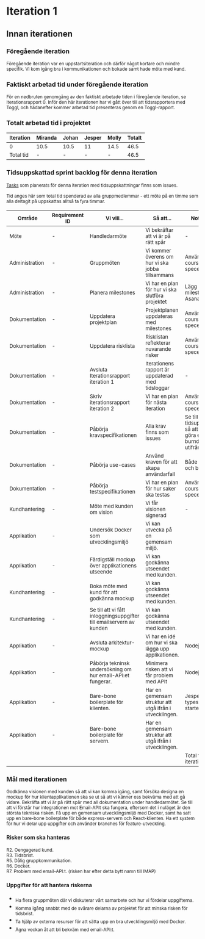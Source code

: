 # Iteration 1

## Innan iterationen
### Föregående iteration
<sub>Föregående iteration var en uppstartsiteration och därför något kortare och mindre specifik. Vi kom igång bra i kommunikationen och bokade samt hade möte med kund.</sub>

### Faktiskt arbetad tid under föregående iteration
<sub>För en nedbruten genomgång av den faktiskt arbetade tiden i föregående iteration, se Iterationsrapport 0. Inför den här iterationen har vi gått över till att tidsrapportera med Toggl, och hädanefter kommer arbetad tid presenteras genom en Toggl-rapport.</sub>

### Totalt arbetad tid i projektet

|<sub>Iteration</sub>|<sub>Miranda</sub>|<sub>Johan</sub>|<sub>Jesper</sub>|<sub>Molly</sub>|<sub>Totalt</sub>|
|----|----|-----|------------|----------|----|
|<sub>0</sub>|<sub>10.5</sub>|<sub>10.5</sub>|<sub>11</sub>|<sub>14.5</sub>|<sub>46.5</sub>|
|<sub>Total tid</sub>|<sub>-</sub>|<sub>-</sub>|<sub>-</sub>|<sub>-</sub>|<sub>46.5</sub>|

### Tidsuppskattad sprint backlog för denna iteration
<sub>[Tasks](https://github.com/1dv611-futurum-project/futurum-project/issues?utf8=%E2%9C%93&q=is%3Aissue+label%3A%22Iteration+1%22+) som planerats för denna iteration med tidsuppskattningar finns som issues.</sub>

<sub>Tid anges här som total tid spenderad av alla gruppmedlemmar - ett möte på en timme som alla deltagit på uppskattas alltså ta fyra timmar.</sub>

|<sub>Område</sub>|<sub>Requirement ID</sub>|<sub>Vi vill...</sub>|<sub>Så att...</sub>|<sub>Noteringar</sub>|<sub>Appr. Tid(h)</sub>|<sub>Ansvarig(h)</sub>|
|----|-----|------------|----------|-----|-----|-----|
|<sub>Möte</sub>|<sub>-</sub>|<sub>Handledarmöte</sub>|<sub>Vi bekräftar att vi är på rätt spår</sub>|<sub>-</sub>|<sub>4</sub>|<sub>Alla</sub>| 
|<sub>Administration</sub>|<sub>-</sub>|<sub>Gruppmöten</sub>|<sub>Vi kommer överens om hur vi ska jobba tillsammans</sub>|<sub>Använd coursepress specen</sub>|<sub>12</sub>|<sub>Alla</sub>| 
|<sub>Administration</sub>|<sub>-</sub>|<sub>Planera milestones</sub>|<sub>Vi har en plan för hur vi ska slutföra projektet</sub>|<sub>Lägg upp milestones på Asana</sub>|<sub>2</sub>|<sub>Molly</sub>| 
|<sub>Dokumentation</sub>|<sub>-</sub>|<sub>Uppdatera projektplan</sub>|<sub>Projektplanen uppdateras med milestones</sub>|<sub>Använd coursepress specen</sub>|<sub>1</sub>|<sub>Molly</sub>| 
|<sub>Dokumentation</sub>|<sub>-</sub>|<sub>Uppdatera risklista</sub>|<sub>Risklistan reflekterar nuvarande risker</sub>|<sub>Använd coursepress specen</sub>|<sub>1</sub>|<sub>Alla</sub>| 
|<sub>Dokumentation</sub>|<sub>-</sub>|<sub>Avsluta Iterationsrapport iteration 1</sub>|<sub>Iterationens rapport är uppdaterad med tidsloggar</sub>|<sub>-</sub>|<sub>2</sub>|<sub>Molly</sub>| 
|<sub>Dokumentation</sub>|<sub>-</sub>|<sub>Skriv iterationsrapport iteration 2</sub>|<sub>Vi har en plan för nästa iteration</sub>|<sub>Använd coursepress specen</sub>|<sub>2</sub>|<sub>Molly</sub>| 
|<sub>Dokumentation</sub>|<sub>-</sub>|<sub>Påbörja kravspecifikationen</sub>|<sub>Alla krav finns som issues</sub>|<sub>Se till att de är tidsuppskattade så att vi kan göra en burndown chart utifrån dem.</sub>|<sub>2</sub>|<sub>Jesper</sub>| 
|<sub>Dokumentation</sub>|<sub>-</sub>|<sub>Påbörja use-cases</sub>|<sub>Använd kraven för att skapa användarfall</sub>|<sub>Både skriftligt och bildligt.</sub>|<sub>4</sub>|<sub>Jesper</sub>| 
|<sub>Dokumentation</sub>|<sub>-</sub>|<sub>Påbörja testspecifikationen</sub>|<sub>Vi har en plan för hur saker ska testas</sub>|<sub>Använd coursepress specen</sub>|<sub>2</sub>|<sub>Miranda</sub>| 
|<sub>Kundhantering</sub>|<sub>-</sub>|<sub>Möte med kunden om vision</sub>|<sub>Vi får visionen signerad</sub>|<sub>-</sub>|<sub>2</sub>|<sub>Alla</sub>| 
|<sub>Applikation</sub>|<sub>-</sub>|<sub>Undersök Docker som utvecklingsmiljö</sub>|<sub>Vi kan utvecka på en gemensam miljö.</sub>|<sub></sub>|<sub>10</sub>|<sub>Miranda + Molly</sub>| 
|<sub>Applikation</sub>|<sub>-</sub>|<sub>Färdigställ mockup över applikationens utseende</sub>|<sub>Vi kan godkänna utseendet med kunden.</sub>|<sub></sub>|<sub>10</sub>|<sub>Miranda</sub>| 
|<sub>Kundhantering</sub>|<sub>-</sub>|<sub>Boka möte med kund för att godkänna mockup</sub>|<sub>Vi kan godkänna utseendet med kunden.</sub>|<sub></sub>|<sub>0.5</sub>|<sub>Jesper</sub>| 
|<sub>Kundhantering</sub>|<sub>-</sub>|<sub>Se till att vi fått inloggningsuppgifter till emailservern av kunden</sub>|<sub>Vi kan godkänna utseendet med kunden.</sub>|<sub></sub>|<sub>0.5</sub>|<sub>Jesper</sub>| 
|<sub>Applikation</sub>|<sub>-</sub>|<sub>Avsluta arkitektur-mockup</sub>|<sub>Vi har en idé om hur vi ska lägga upp applikationen.</sub>|<sub>Nodejs + React</sub>|<sub>4</sub>|<sub>Johan</sub>| 
|<sub>Applikation</sub>|<sub>-</sub>|<sub>Påbörja tekninsk undersökning om hur email-API:et fungerar.</sub>|<sub>Minimera risken att vi får problem med APIt</sub>|<sub>Nodejs + React</sub>|<sub>18</sub>|<sub>Alla</sub>|
|<sub>Applikation</sub>|<sub>-</sub>|<sub>Bare-bone boilerplate för klienten.</sub>|<sub>Har en gemensam struktur att utgå ifrån i utvecklingen.</sub>|<sub>Jespers React-typescript-starter?</sub>|<sub>4</sub>|<sub>Alla</sub>|
|<sub>Applikation</sub>|<sub>-</sub>|<sub>Bare-bone boilerplate för servern.</sub>|<sub>Har en gemensam struktur att utgå ifrån i utvecklingen.</sub>|<sub></sub>|<sub>4</sub>|<sub>Alla</sub>| 
| | | | |<sub>Total tid i iterationen:</sub>| 84| |

### Mål med iterationen
<sub>Godkänna visionen med kunden så att vi kan komma igång, samt försöka designa en mockup för hur klientapplikationen ska se ut så att vi känner oss bekväma med att gå vidare. Bekräfta att vi är på rätt spår med all dokumentation under handledarmötet. Se till att vi förstår hur integrationen mot Email-APIt ska fungera, eftersom det i nuläget är den största tekniska risken. Få upp en gemensam utvecklingsmiljö med Docker, samt ha satt upp en bare-bone boilerplate för både express-servern och React-klienten. Ha ett system för hur vi delar upp uppgifter och använder branches för feature-utveckling.</sub>

#### Risker som ska hanteras
<sub>R2. Oengagerad kund.  
R3. Tidsbrist.  
R5. Dålig gruppkommunikation.  
R6. Docker.  
R7. Problem med email-API:t. (risken har efter detta bytt namn till IMAP) </sub>

#### Uppgifter för att hantera riskerna
* <sub>Ha flera gruppmöten där vi diskuterar vårt samarbete och hur vi fördelar uppgifterna.</sub>
* <sub>Komma igång snabbt med de svårare delarna av projektet för att minska risken för tidsbrist.</sub>
* <sub>Ta hjälp av externa resurser för att sätta upp en bra utvecklingsmiljö med Docker.</sub>
* <sub>Ägna veckan åt att bli bekväm med email-API:t.</sub>